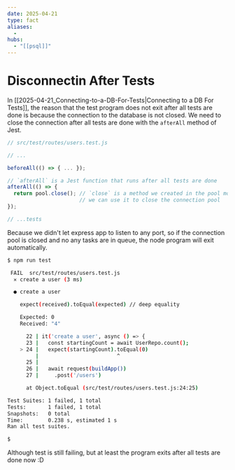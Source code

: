 ```yaml
---
date: 2025-04-21
type: fact
aliases:
  -
hubs:
  - "[[psql]]"
---
```


# Disconnectin After Tests

In [[2025-04-21_Connecting-to-a-DB-For-Tests|Connecting to a DB For Tests]], the reason that the test program does not exit after all tests are done is because the connection to the database is not closed. We need to close the connection after all tests are done with the `afterAll` method of Jest.

```js
// src/test/routes/users.test.js

// ...

beforeAll(() => { ... });

// `afterAll` is a Jest function that runs after all tests are done
afterAll(() => {
  return pool.close(); // `close` is a method we created in the pool module
                       // we can use it to close the connection pool
});

// ...tests

```

Because we didn't let express app to listen to any port, so if the connection pool is closed and no any tasks are in queue, the node program will exit automatically.

```sh
$ npm run test

 FAIL  src/test/routes/users.test.js
  ✕ create a user (3 ms)

  ● create a user

    expect(received).toEqual(expected) // deep equality

    Expected: 0
    Received: "4"

      22 | it('create a user', async () => {
      23 |   const startingCount = await UserRepo.count();
    > 24 |   expect(startingCount).toEqual(0)
         |                         ^
      25 |
      26 |   await request(buildApp())
      27 |     .post('/users')

      at Object.toEqual (src/test/routes/users.test.js:24:25)

Test Suites: 1 failed, 1 total
Tests:       1 failed, 1 total
Snapshots:   0 total
Time:        0.238 s, estimated 1 s
Ran all test suites.

$        

```

Although test is still failing, but at least the program exits after all tests are done now :D



